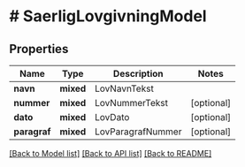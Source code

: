 # # SaerligLovgivningModel

## Properties

Name | Type | Description | Notes
------------ | ------------- | ------------- | -------------
**navn** | **mixed** | LovNavnTekst |
**nummer** | **mixed** | LovNummerTekst | [optional]
**dato** | **mixed** | LovDato | [optional]
**paragraf** | **mixed** | LovParagrafNummer | [optional]

[[Back to Model list]](../../README.md#models) [[Back to API list]](../../README.md#endpoints) [[Back to README]](../../README.md)
